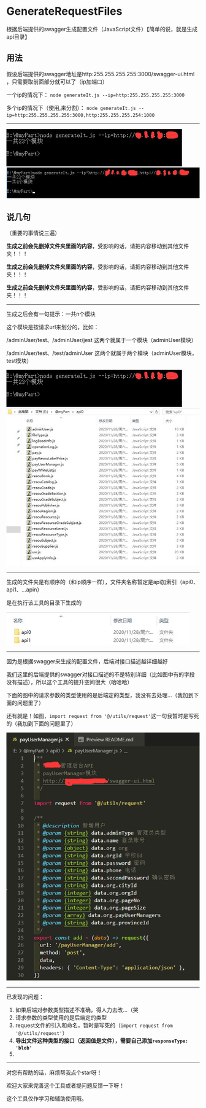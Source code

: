 <!--
 * @Author: littleHiuman
 * @Date: 2020-11-28 15:52:21
 * @LastEditTime: 2020-11-28 16:53:32
 * @LastEditors: littleHiuman
 * @Description: README文件
-->
# GenerateRequestFiles
根据后端提供的swagger生成配置文件（JavaScript文件）【简单的说，就是生成api目录】

## 用法
假设后端提供的swagger地址是http:255.255.255.255:3000/swagger-ui.html ，只需要取前面部分就可以了（ip加端口）

一个ip的情况下：
`node generateIt.js --ip=http:255.255.255.255:3000`

多个ip的情况下（使用,来分割）：
`node generateIt.js --ip=http:255.255.255.255:3000,http:255.255.255.254:1000`

---
<img src="./README_IMG/runIt.jpg">
<img src="./README_IMG/runIt2.jpg">

## 说几句
（重要的事情说三遍）

**生成之前会先删掉文件夹里面的内容**，受影响的话，请把内容移动到其他文件夹！！！

**生成之前会先删掉文件夹里面的内容**，受影响的话，请把内容移动到其他文件夹！！！

**生成之前会先删掉文件夹里面的内容**，受影响的话，请把内容移动到其他文件夹！！！

---
生成之后会有一句提示：一共n个模块

这个模块是按请求url来划分的，比如：

/adminUser/test、/adminUser/jest
这两个就属于一个模块（adminUser模块）

/adminUser/test、/test/adminUser
这两个就属于两个模块（adminUser模块，test模块）

<img src="./README_IMG/runIt.jpg">
<img src="./README_IMG/result.jpg">

---
生成的文件夹是有顺序的（和ip顺序一样），文件夹名称暂定是api加索引（api0、api1、…apin）

是在执行该工具的目录下生成的

<img src="./README_IMG/result2.jpg">

---
因为是根据swagger来生成的配置文件，后端对接口描述越详细越好

我们这里的后端提供的swagger对接口描述的不是特别详细（比如图中有的字段没有描述），所以这个工具的提升空间很大（哈哈哈）

下面的图中的请求参数的类型使用的是后端定的类型，我没有去处理…（我加到下面的问题里了）

还有就是！如图，`import request from '@/utils/request'`这一句我暂时是写死的（我加到下面的问题里了）

<img src="./README_IMG/jsContent.jpg">

---
已发现的问题：

1. 如果后端对参数类型描述不准确，得人力去改…（哭
2. 请求参数的类型使用的是后端定的类型
3. request文件的引入和命名，暂时是写死的（`import request from '@/utils/request'`）
4. **导出文件这种类型的接口（返回值是文件），需要自己添加`responseType: 'blob'`**
5. 

---
对您有帮助的话，麻烦帮我点个star呀！

欢迎大家来完善这个工具或者提问题反馈一下呀！

这个工具仅作学习和辅助使用哦。
